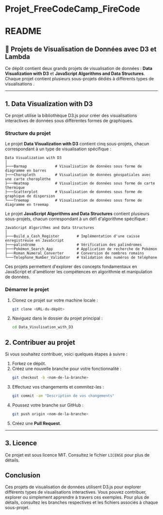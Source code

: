 # Projet_FreeCodeCamp_FireCode


# README

## 🚀 **Projets de Visualisation de Données avec D3 et Lambda**

Ce dépôt contient deux grands projets de visualisation de données : **Data Visualization with D3** et **JavaScript Algorithms and Data Structures**. Chaque projet contient plusieurs sous-projets dédiés à différents types de visualisations .

---

## **1. Data Visualization with D3**

Ce projet utilise la bibliothèque D3.js pour créer des visualisations interactives de données sous différentes formes de graphiques.

### **Structure du projet**  
Le projet **Data Visualization with D3** contient cinq sous-projets, chacun correspondant à un type de visualisation spécifique :

```
Data Visualization with D3
│
├───Barmap             # Visualisation de données sous forme de diagramme en barres
├───Choropleth         # Visualisation de données géospatiales avec une carte choroplèthe
├───Heatmap            # Visualisation de données sous forme de carte thermique
├───Scatterplot        # Visualisation de données sous forme de graphique de dispersion
└───Treemap            # Visualisation de données sous forme de diagramme en treemap
```
Le projet **JavaScript Algorithms and Data Structures** contient plusieurs sous-projets, chacun correspondant à un défi d'algorithme spécifique :

```
JavaScript Algorithms and Data Structures
│
├───Build_a_Cash_Register        # Implémentation d'une caisse enregistreuse en JavaScript
├───palindrome                   # Vérification des palindromes
├───Pokémon_Search_App           # Application de recherche de Pokémon
├───Roman_Numeral_Converter      # Conversion de nombres romains
└───Telephone_Number_Validator   # Validation des numéros de téléphone
```

Ces projets permettent d'explorer des concepts fondamentaux en JavaScript et d'améliorer les compétences en algorithmie et manipulation de données.
### **Démarrer le projet**

1. Clonez ce projet sur votre machine locale :
    ```bash
    git clone <URL-du-dépôt>
    ```
   
2. Naviguez dans le dossier du projet principal :
    ```bash
    cd Data_Visulisation_with_D3
    ```

## **2. Contribuer au projet**

Si vous souhaitez contribuer, voici quelques étapes à suivre :

1. Forkez ce dépôt.
2. Créez une nouvelle branche pour votre fonctionnalité :
    ```bash
    git checkout -b <nom-de-la-branche>
    ```
3. Effectuez vos changements et commitez-les :
    ```bash
    git commit -am "Description de vos changements"
    ```
4. Poussez votre branche sur GitHub :
    ```bash
    git push origin <nom-de-la-branche>
    ```
5. Créez une **Pull Request**.

---

## **3. Licence**

Ce projet est sous licence MIT. Consultez le fichier `LICENSE` pour plus de détails.


## **Conclusion**

Ces projets de visualisation de données utilisent D3.js pour explorer différents types de visualisations interactives. Vous pouvez contribuer, explorer ou simplement apprendre à travers ces exemples. Pour plus de détails, consultez les branches respectives et les fichiers associés à chaque sous-projet.


